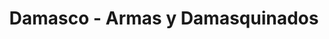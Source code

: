 ---
title: "Damasco - Armas y Damasquinados"
url: /toledo/damasco-armas-y-damasquinados/
shop: Andenken
---